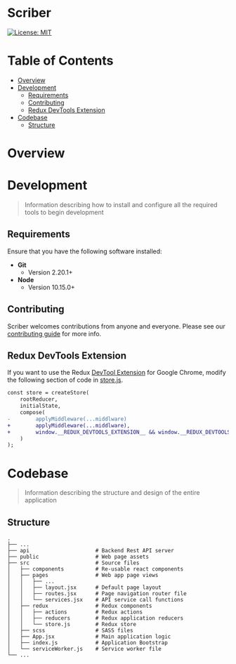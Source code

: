 # Scriber
[![License: MIT](https://img.shields.io/badge/License-MIT-yellow.svg)](/LICENSE.md)

# Table of Contents
* [Overview](#overview)
* [Development](#development)
    * [Requirements](#requirements)
    * [Contributing](#contributing)
    * [Redux DevTools Extension](#redux-devtools-extension)
* [Codebase](#codebase)
    * [Structure](#structure)

# Overview

# Development
> Information describing how to install and configure all the required tools to begin development

## Requirements
Ensure that you have the following software installed:

- **Git**
    - Version 2.20.1+
- **Node**
    - Version 10.15.0+

## Contributing
Scriber welcomes contributions from anyone and everyone. Please see our [contributing guide](/CONTRIBUTING.md) for more info.

## Redux DevTools Extension
If you want to use the Redux [DevTool Extension](https://chrome.google.com/webstore/detail/redux-devtools/lmhkpmbekcpmknklioeibfkpmmfibljd) for Google Chrome, modify the following section of code in [store.js](/src/store.js).

```diff
const store = createStore(
    rootReducer,
    initialState,
    compose(
-        applyMiddleware(...middlware)
+        applyMiddleware(...middlware),
+        window.__REDUX_DEVTOOLS_EXTENSION__ && window.__REDUX_DEVTOOLS_EXTENSION__()
    )
);
```

# Codebase
> Information describing the structure and design of the entire application

## Structure
    .
    ├── ...
    ├── api                     # Backend Rest API server
    ├── public                  # Web page assets
    ├── src                     # Source files
    │   ├── components          # Re-usable react components
    │   ├── pages               # Web app page views
    │   │   ├── ...
    │   │   ├── layout.jsx      # Default page layout
    │   │   ├── routes.jsx      # Page navigation router file
    │   │   └── services.jsx    # API service call functions
    │   ├── redux               # Redux components
    │   │   ├── actions         # Redux actions
    │   │   ├── reducers        # Redux application reducers
    │   │   └── store.js        # Redux store
    │   ├── scss                # SASS files
    │   ├── App.jsx             # Main application logic
    │   ├── index.js            # Application Bootstrap
    │   └── serviceWorker.js    # Service worker file
    └── ...
